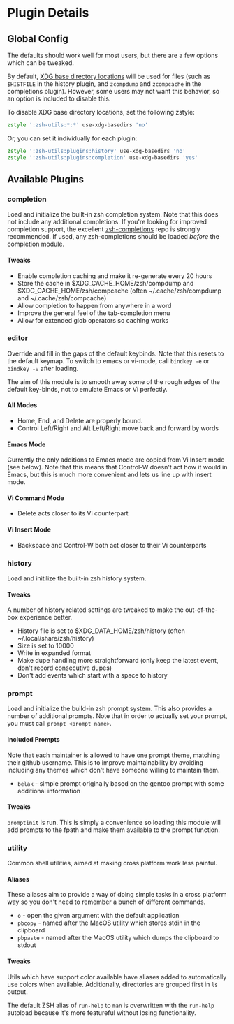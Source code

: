 # Plugin Details

## Global Config

The defaults should work well for most users, but there are a few options which
can be tweaked.

By default, [XDG base directory locations][xdg-basedirs] will be used for files
(such as `$HISTFILE` in the history plugin, and `zcompdump` and `zcompcache` in
the completions plugin). However, some users may not want this behavior, so an
option is included to disable this.

To disable XDG base directory locations, set the following zstyle:

```zsh
zstyle ':zsh-utils:*:*' use-xdg-basedirs 'no'
```

Or, you can set it individually for each plugin:

```zsh
zstyle ':zsh-utils:plugins:history' use-xdg-basedirs 'no'
zstyle ':zsh-utils:plugins:completion' use-xdg-basedirs 'yes'
```

## Available Plugins

### completion

Load and initialize the built-in zsh completion system. Note that this does not
include any additional completions. If you're looking for improved completion
support, the excellent [zsh-completions][zsh-completions] repo is strongly
recommended. If used, any zsh-completions should be loaded *before* the
completion module.

#### Tweaks

- Enable completion caching and make it re-generate every 20 hours
- Store the cache in $XDG_CACHE_HOME/zsh/compdump and $XDG_CACHE_HOME/zsh/compcache (often ~/.cache/zsh/compdump and ~/.cache/zsh/compcache)
- Allow completion to happen from anywhere in a word
- Improve the general feel of the tab-completion menu
- Allow for extended glob operators so caching works

### editor

Override and fill in the gaps of the default keybinds. Note that this resets
to the default keymap. To switch to emacs or vi-mode, call `bindkey -e` or
`bindkey -v` after loading.

The aim of this module is to smooth away some of the rough edges of the
default key-binds, not to emulate Emacs or Vi perfectly.

#### All Modes

- Home, End, and Delete are properly bound.
- Control Left/Right and Alt Left/Right move back and forward by words

#### Emacs Mode

Currently the only additions to Emacs mode are copied from Vi Insert mode (see
below). Note that this means that Control-W doesn't act how it would in Emacs,
but this is much more convenient and lets us line up with insert mode.

#### Vi Command Mode

- Delete acts closer to its Vi counterpart

#### Vi Insert Mode

- Backspace and Control-W both act closer to their Vi counterparts

### history

Load and initilize the built-in zsh history system.

#### Tweaks

A number of history related settings are tweaked to make the out-of-the-box
experience better.

- History file is set to $XDG_DATA_HOME/zsh/history (often ~/.local/share/zsh/history)
- Size is set to 10000
- Write in expanded format
- Make dupe handling more straightforward (only keep the latest event, don't
  record consecutive dupes)
- Don't add events which start with a space to history

### prompt

Load and initialize the build-in zsh prompt system. This also provides a
number of additional prompts. Note that in order to actually set your prompt,
you must call `prompt <prompt name>`.

#### Included Prompts

Note that each maintainer is allowed to have one prompt theme, matching their
github username. This is to improve maintainability by avoiding including any
themes which don't have someone willing to maintain them.

- `belak` - simple prompt originally based on the gentoo prompt with some
  additional information

#### Tweaks

`promptinit` is run. This is simply a convenience so loading this module will
add prompts to the fpath and make them available to the prompt function.

### utility

Common shell utilities, aimed at making cross platform work less painful.

#### Aliases

These aliases aim to provide a way of doing simple tasks in a cross platform
way so you don't need to remember a bunch of different commands.

- `o` - open the given argument with the default application
- `pbcopy` - named after the MacOS utility which stores stdin in the clipboard
- `pbpaste` - named after the MacOS utility which dumps the clipboard to stdout

#### Tweaks

Utils which have support color available have aliases added to automatically
use colors when available. Additionally, directories are grouped first in `ls`
output.

The default ZSH alias of `run-help` to `man` is overwritten with the `run-help`
autoload because it's more featureful without losing functionality.

[xdg-basedirs]: https://specifications.freedesktop.org/basedir-spec/basedir-spec-latest.html
[zsh-completions]: https://github.com/zsh-users/zsh-completions
